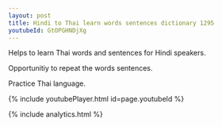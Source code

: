 ```yaml
---
layout: post
title: Hindi to Thai learn words sentences dictionary 1295 
youtubeId: GtOPGHNDjXg
---
```

 
 
Helps to learn Thai words and sentences for Hindi speakers.

Opportunitiy to repeat the words sentences. 

Practice Thai language. 
 
{% include youtubePlayer.html id=page.youtubeId %}
 
 
{% include analytics.html %}
